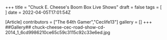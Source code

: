 +++
title = "Chuck E. Cheese's Boom Box Live Shows"
draft = false
tags = [ ]
date = 2022-04-05T17:01:54Z

[Article]
contributors = ["The 64th Gamer","Ceclife13"]
gallery = []
+++
##Gallery##
<gallery>
chuck-cheese-cec-road-show-cd-2014_1_6cd9986210ce65c59c3115c92c33e6ed.jpg
</gallery>
